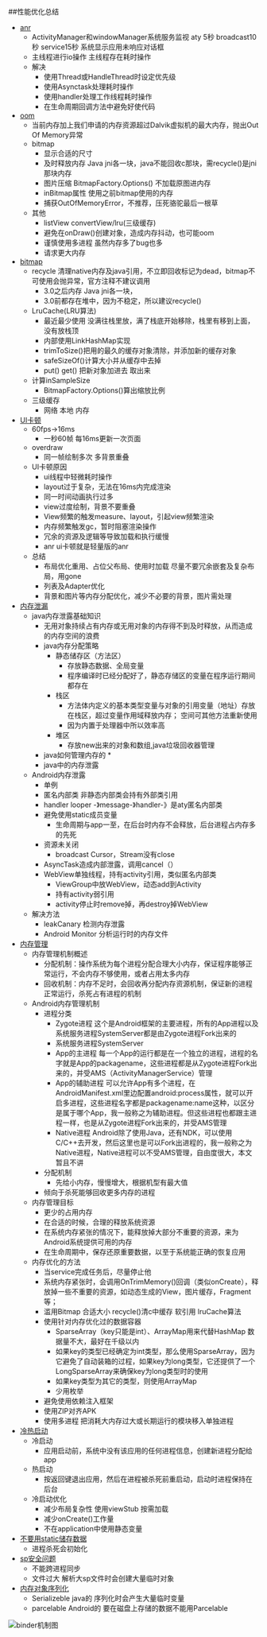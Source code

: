##性能优化总结
*   [anr](https://maxiaobu1999.github.io/html5/heima/README.html)
    * ActivityManager和windowManager系统服务监视 aty 5秒 broadcast10秒 service15秒 系统显示应用未响应对话框
    * 主线程进行io操作  主线程存在耗时操作
    * 解决
        * 使用Thread或HandleThread时设定优先级
        * 使用Asynctask处理耗时操作  
        * 使用handler处理工作线程耗时操作
        * 在生命周期回调方法中避免好使代码
*   [oom](https://maxiaobu1999.github.io/html5/heima/README.html)
    * 当前内存加上我们申请的内存资源超过Dalvik虚拟机的最大内存，抛出Out Of Memory异常
    * bitmap
        * 显示合适的尺寸
        * 及时释放内存 Java jni各一块，java不能回收c那块，需recycle()是jni那块内存
        * 图片压缩  BitmapFactory.Options() 不加载原图进内存
        * inBitmap属性 使用之前bitmap使用的内存
        * 捕获OutOfMemoryError，不推荐，压死骆驼最后一根草
    * 其他
        * listView convertView/lru(三级缓存) 
        * 避免在onDraw()创建对象，造成内存抖动，也可能oom
        * 谨慎使用多进程 虽然内存多了bug也多
        * 请求更大内存
*   [bitmap](https://maxiaobu1999.github.io/html5/heima/README.html)
    * recycle 清理native内存及java引用，不立即回收标记为dead，bitmap不可使用会抛异常，官方注释不建议调用 
        * 3.0之后内存 Java jni各一块，
        * 3.0前都存在堆中，因为不稳定，所以建议recycle()      
    * LruCache(LRU算法)  
        * 最近最少使用 没满往栈里放，满了栈底开始移除，栈里有移到上面，没有放栈顶
        * 内部使用LinkHashMap实现
        * trimToSize()把用的最久的缓存对象清除，并添加新的缓存对象
        * safeSizeOf()计算大小并从缓存中去掉
        * put() get() 把新对象加进去 取出来
    * 计算inSampleSize 
        * BitmapFactory.Options()算出缩放比例
    * 三级缓存    
        * 网络 本地 内存 
*   [UI卡顿](https://maxiaobu1999.github.io/html5/heima/README.html)
    * 60fps->16ms
        * 一秒60帧 每16ms更新一次页面
    * overdraw
        * 同一帧绘制多次 多背景重叠
    * UI卡顿原因
        * ui线程中轻微耗时操作
        * layout过于复杂，无法在16ms内完成渲染
        * 同一时间动画执行过多
        * view过度绘制，背景不要重叠
        * View频繁的触发measure、layout，引起view频繁渲染
        * 内存频繁触发gc，暂时阻塞渲染操作
        * 冗余的资源及逻辑等导致加载和执行缓慢
        * anr ui卡顿就是轻量版的anr
    * 总结
        * 布局优化<include />重用、<merge />占位父布局、<ViewStub />使用时加载
            尽量不要冗余嵌套及复杂布局，用gone
        * 列表及Adapter优化
        * 背景和图片等内存分配优化，减少不必要的背景，图片需处理
*   [内存泄漏](https://maxiaobu1999.github.io/html5/heima/README.html)
    * java内存泄露基础知识
        * 无用对象持续占有内存或无用对象的内存得不到及时释放，从而造成的内存空间的浪费 
        * java内存分配策略
            * 静态储存区（方法区）
                * 存放静态数据、全局变量
                * 程序编译时已经分配好了，静态存储区的变量在程序运行期间都存在
            * 栈区
                * 方法体内定义的基本类型变量与对象的引用变量（地址）存放在栈区，超过变量作用域释放内存；
                  空间可其他方法重新使用  
                * 因为内置于处理器中所以效率高
            * 堆区    
                * 存放new出来的对象和数组,java垃圾回收器管理
        * java如何管理内存的
            * 
        * java中的内存泄露
    * Android内存泄露
        * 单例
        * 匿名内部类  非静态内部类会持有外部类引用
        * handler    looper -》message-》handler-》是aty匿名内部类
        * 避免使用static成员变量   
            * 生命周期与app一至，在后台时内存不会释放，后台进程占内存多的先死
        * 资源未关闭
            * broadcast Cursor，Stream没有close
        * AsyncTask造成内部泄露，调用cancel（）
        * WebView单独线程，持有activity引用，类似匿名内部类
             * ViewGroup中放WebView，动态add到Activity
             * 持有activity弱引用
             * activity停止时remove掉，再destroy掉WebView
    * 解决方法
        * leakCanary     检测内存泄露
        * Android Monitor  分析运行时的内存文件
*   [内存管理](https://maxiaobu1999.github.io/html5/heima/README.html)
    * 内存管理机制概述
        * 分配机制：操作系统为每个进程分配合理大小内存，保证程序能够正常运行，不会内存不够使用，或者占用太多内存
        * 回收机制：内存不足时，会回收再分配内存资源机制，保证新的进程正常运行，杀死占有进程的机制    
    * Android内存管理机制
        * 进程分类
            * Zygote进程
              这个是Android框架的主要进程，所有的App进程以及系统服务进程SystemServer都是由Zygote进程Fork出来的
            * 系统服务进程SystemServer
            * App的主进程
                每一个App的运行都是在一个独立的进程，进程的名字就是App的packagename，这些进程都是从Zygote进程Fork出来的，并受AMS（ActivityManagerService）管理  
            * App的辅助进程
              可以允许App有多个进程，在AndroidManifest.xml里边配置android:process属性，就可以开启多进程，这些进程名字都是packagename:name这种，以区分是属于哪个App，我一般称之为辅助进程。但这些进程也都跟主进程一样，也是从Zygote进程Fork出来的，并受AMS管理
            * Native进程
              Android除了使用Java，还有NDK，可以使用C/C++去开发，然后这里也是可以Fork出进程的，我一般称之为Native进程，Native进程可以不受AMS管理，自由度很大，本文暂且不讲     
        * 分配机制
            * 先给小内存，慢慢增大，根据机型有最大值
        * 倾向于杀死能够回收更多内存的进程
    * 内存管理目标
        * 更少的占用内存
        * 在合适的时候，合理的释放系统资源
        * 在系统内存紧张的情况下，能释放掉大部分不重要的资源，来为Android系统提供可用的内存
        * 在生命周期中，保存还原重要数据，以至于系统能正确的恢复应用
    * 内存优化的方法
        * 当service完成任务后，尽量停止他
        * 系统内存紧张时，会调用OnTrimMemory()回调（类似onCreate），释放掉一些不重要的资源，如动态生成的View，图片缓存，Fragment等；    
        * 滥用Bitmap  合适大小  recycle()清c中缓存 软引用  lruCache算法
        * 使用针对内存优化过的数据容器 
            * SparseArray（key只能是int）、ArrayMap用来代替HashMap 数据量不大，最好在千级以内 
            * 如果key的类型已经确定为int类型，那么使用SparseArray，因为它避免了自动装箱的过程，如果key为long类型，它还提供了一个LongSparseArray来确保key为long类型时的使用
            * 如果key类型为其它的类型，则使用ArrayMap
            * 少用枚举
        * 避免使用依赖注入框架
        * 使用ZIP对齐APK
        * 使用多进程 把消耗大内存过大或长期运行的模块移入单独进程     
*   [冷热启动](https://maxiaobu1999.github.io/html5/heima/README.html)
    * 冷启动
        * 应用启动前，系统中没有该应用的任何进程信息，创建新进程分配给app
    * 热启动
        * 按返回键退出应用，然后在进程被杀死前重启动，启动时进程保持在后台
    * 冷启动优化
        * 减少布局复杂性 使用viewStub 按需加载
        * 减少onCreate()工作量
        * 不在application中使用静态变量
*   [不要用static储存数据](https://maxiaobu1999.github.io/html5/heima/README.html)
    * 进程杀死会初始化
*   [sp安全问题](https://maxiaobu1999.github.io/html5/heima/README.html)
    * 不能跨进程同步
    * 文件过大 解析大sp文件时会创建大量临时对象
*   [内存对象序列化](https://maxiaobu1999.github.io/html5/heima/README.html)
    * Serializeble java的 序列化时会产生大量临时变量
    * parcelable   Android的  要在磁盘上存储的数据不能用Parcelable

![binder机制图](http://frodoking.github.io/img/android/okhttp_request_process.png)